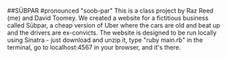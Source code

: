 ##SÜBPAR
#pronounced "soob-par"
This is a class project by Raz Reed (me) and David Toomey. We created a website for a fictitious business called Sübpar, a cheap version of Uber where the cars are old and beat up and the drivers are ex-convicts. The website is designed to be run locally using Sinatra - just download and unzip it, type "ruby main.rb" in the terminal, go to localhost:4567 in your browser, and it's there.
